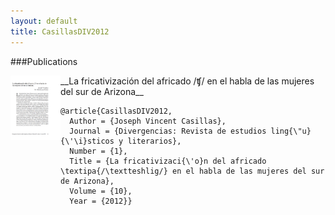 ```yaml
---
layout: default
title: CasillasDIV2012
---
```


###Publications


<div style="float: left">
<img width="80" src="/assets/images/CasillasDIV2012.png"/>
</div>
__La fricativización del africado /ʧ/ en el habla de las mujeres del sur de Arizona__

    @article{CasillasDIV2012,
      Author = {Joseph Vincent Casillas},
      Journal = {Divergencias: Revista de estudios ling{\"u}{\'\i}sticos y literarios},
      Number = {1},
      Title = {La fricativizaci{\'o}n del africado \textipa{/\textteshlig/} en el habla de las mujeres del sur de Arizona},
      Volume = {10},
      Year = {2012}}